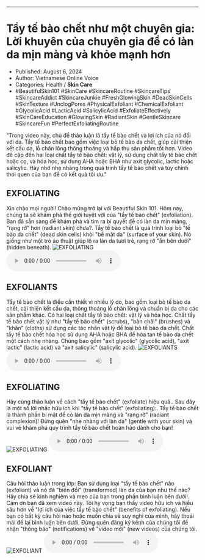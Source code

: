 
---

# Tẩy tế bào chết như một chuyên gia: Lời khuyên của chuyên gia để có làn da mịn màng và khỏe mạnh hơn

- Published: August 6, 2024
- Author: Vietnamese Online Voice
- Categories: Health / **Skin Care**
- #BeautifulSkin101 #SkinCare #SkincareRoutine #SkincareTips #SkincareAddict #SkincareJunkie #FreshGlowingSkin #DeadSkinCells #SkinTexture #UnclogPores #PhysicalExfoliant #ChemicalExfoliant #GlycolicAcid #LacticAcid #SalicylicAcid #ExfoliateEffectively #SkinCareEducation #GlowingSkin #RadiantSkin #GentleSkincare #SkincareFun #PerfectExfoliatingRoutine

"Trong video này, chủ đề thảo luận là tẩy tế bào chết và lợi ích của nó đối với da. Tẩy tế bào chết bao gồm việc loại bỏ tế bào da chết, giúp cải thiện kết cấu da, lỗ chân lông thông thoáng và hấp thụ sản phẩm tốt hơn. Video đề cập đến hai loại chất tẩy tế bào chết: vật lý, sử dụng chất tẩy tế bào chết hoặc cọ, và hóa học, sử dụng AHA hoặc BHA như axit glycolic, lactic hoặc salicylic. Hãy nhớ nhẹ nhàng trong quá trình tẩy tế bào chết và tùy chỉnh thói quen của bạn để có kết quả tối ưu."


## EXFOLIATING

Xin chào mọi người! Chào mừng trở lại với Beautiful Skin 101. Hôm nay, chúng ta sẽ khám phá thế giới tuyệt vời của "tẩy tế bào chết" (exfoliation). Bạn đã sẵn sàng để khám phá và tìm ra bí quyết để có làn da mịn màng, "rạng rỡ" hơn (radiant skin) chưa?. Tẩy tế bào chết là quá trình loại bỏ "tế bào da chết" (dead skin cells) khỏi "bề mặt da" (surface of your skin). Nó giống như một trò ảo thuật giúp lộ ra làn da tươi trẻ, rạng rỡ "ẩn bên dưới" (hidden beneath).
![EXFOLIATING](https://http-archiver-apis-production-80.schnworks.com/storage/images/transitions/2024-08-06/transition-30432717108-Montserrat-Bold-7B1FA2.jpg)
<audio controls>
    <source src="https://http-archiver-apis-production-80.schnworks.com/storage/storage/audio/file-35629705570.mp3" type="audio/mpeg">
</audio>



## EXFOLIANTS

Tẩy tế bào chết là điều cần thiết vì nhiều lý do, bao gồm loại bỏ tế bào da chết, cải thiện kết cấu da, thông thoáng lỗ chân lông và chuẩn bị da cho các sản phẩm khác. Có hai loại chất tẩy tế bào chết: vật lý và hóa học. Chất tẩy tế bào chết vật lý như "tẩy tế bào chết" (scrubs), "bàn chải" (brushes) và "khăn" (cloths) sử dụng các tác nhân vật lý để loại bỏ tế bào da chết. Chất tẩy tế bào chết hóa học sử dụng AHA hoặc BHA để hòa tan tế bào da chết một cách nhẹ nhàng. Chúng bao gồm "axit glycolic" (glycolic acid), "axit lactic" (lactic acid) và "axit salicylic" (salicylic acid).
![EXFOLIANTS](https://http-archiver-apis-production-80.schnworks.com/storage/images/transitions/2024-08-06/transition--41853487680-Montserrat-ExtraBold-512DA8.jpg)
<audio controls>
    <source src="https://http-archiver-apis-production-80.schnworks.com/storage/storage/audio/file-18474636771.mp3" type="audio/mpeg">
</audio>



## EXFOLIATING

Hãy cùng thảo luận về cách "tẩy tế bào chết" (exfoliate) hiệu quả.. Sau đây là một số lời nhắc hữu ích khi "tẩy tế bào chết" (exfoliating):. Tẩy tế bào chết là thành phần bí mật để có làn da mịn màng và "rạng rỡ" (radiant complexion)! Đừng quên "nhẹ nhàng với làn da" (gentle with your skin) và vui vẻ khám phá quy trình tẩy tế bào chết hoàn hảo dành cho bạn!
![EXFOLIATING](https://http-archiver-apis-production-80.schnworks.com/storage/images/transitions/2024-08-06/transition--7465474115-Montserrat-SemiBold-673AB7.jpg)
<audio controls>
    <source src="https://http-archiver-apis-production-80.schnworks.com/storage/storage/audio/file-58384311732.mp3" type="audio/mpeg">
</audio>



## EXFOLIANT

Câu hỏi thảo luận trong lớp: Bạn sử dụng loại "tẩy tế bào chết" nào (exfoliant) và nó đã "biến đổi" (transformed) làn da của bạn như thế nào? Hãy chia sẻ kinh nghiệm và mẹo của bạn trong phần bình luận bên dưới!. Cảm ơn bạn đã xem video này. Tôi hy vọng bạn thấy video hữu ích và hiểu sâu hơn về "lợi ích của việc tẩy tế bào chết" (benefits of exfoliating). Nếu bạn có bất kỳ câu hỏi nào hoặc muốn chia sẻ suy nghĩ của mình, hãy thoải mái để lại bình luận bên dưới. Đừng quên đăng ký kênh của chúng tôi để nhận "thông báo" (notifications) về "video mới" (new videos) của chúng tôi.
![EXFOLIANT](https://http-archiver-apis-production-80.schnworks.com/storage/images/transitions/2024-08-06/transition-36816464391-Montserrat-Regular-880E4F.jpg)
<audio controls>
    <source src="https://http-archiver-apis-production-80.schnworks.com/storage/storage/audio/file-17645793269.mp3" type="audio/mpeg">
</audio>

